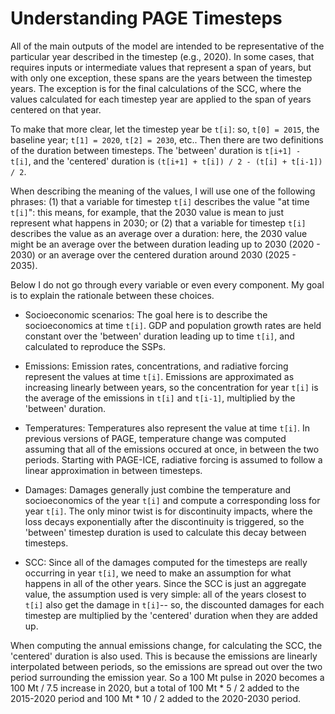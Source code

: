 # Understanding PAGE Timesteps

All of the main outputs of the model are intended to be representative of the particular year described in the timestep (e.g., 2020). In some cases, that requires inputs or intermediate values that represent a span of years, but with only one exception, these spans are the years between the timestep years.  The exception is for the final calculations of the SCC, where the values calculated for each timestep year are applied to the span of years centered on that year.

To make that more clear, let the timestep year be `t[i]`: so, `t[0] = 2015`, the baseline year; `t[1] = 2020`, `t[2] = 2030`, etc.. Then there are two definitions of the duration between timesteps. The 'between' duration is `t[i+1] - t[i]`, and the 'centered' duration is `(t[i+1] + t[i]) / 2 - (t[i] + t[i-1]) / 2`.

When describing the meaning of the values, I will use one of the following phrases: (1) that a variable for timestep `t[i]` describes the value "at time `t[i]`": this means, for example, that the 2030 value is mean to just represent what happens in 2030; or (2) that a variable for timestep `t[i]` describes the value as an average over a duration: here, the 2030 value might be an average over the between duration leading up to 2030 (2020 - 2030) or an average over the centered duration around 2030 (2025 - 2035).

Below I do not go through every variable or even every component. My goal is to explain the rationale between these choices.

- Socioeconomic scenarios: The goal here is to describe the socioeconomics at time `t[i]`. GDP and population growth rates are held constant over the 'between' duration leading up to time `t[i]`, and calculated to reproduce the SSPs.

- Emissions: Emission rates, concentrations, and radiative forcing represent the values at time `t[i]`. Emissions are approximated as increasing linearly between years, so the concentration for year `t[i]` is the average of the emissions in `t[i]` and `t[i-1]`, multiplied by the 'between' duration.

- Temperatures: Temperatures also represent the value at time `t[i]`. In previous versions of PAGE, temperature change was computed assuming that all of the emissions occured at once, in between the two periods. Starting with PAGE-ICE, radiative forcing is assumed to follow a linear approximation in between timesteps.

- Damages: Damages generally just combine the temperature and socioeconomics of the year `t[i]` and compute a corresponding loss for year `t[i]`. The only minor twist is for discontinuity impacts, where the loss decays exponentially after the discontinuity is triggered, so the 'between' timestep duration is used to calculate this decay between timesteps.

- SCC: Since all of the damages computed for the timesteps are really occurring in year `t[i]`, we need to make an assumption for what happens in all of the other years. Since the SCC is just an aggregate value, the assumption used is very simple: all of the years closest to `t[i]` also get the damage in `t[i]`-- so, the discounted damages for each timestep are multiplied by the 'centered' duration when they are added up.

When computing the annual emissions change, for calculating the SCC, the 'centered' duration is also used. This is because the emissions are linearly interpolated between periods, so the emissions are spread out over the two period surrounding the emission year. So a 100 Mt pulse in 2020 becomes a 100 Mt / 7.5 increase in 2020, but a total of 100 Mt * 5 / 2 added to the 2015-2020 period and 100 Mt * 10 / 2 added to the 2020-2030 period.
